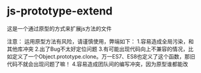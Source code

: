 # js-prototype-extend
这是一个通过原型的方式来扩展js方法的文件

注意：
运用原型方法有风险，请谨慎使用，弊端如下：
1.容易造成全局污染，和其他库冲突
2.出了Bug不太好定位问题
3.有可能出现代码向上不兼容的情况，比如定义了一个Object.prototype.clone。万一ES7、ES8也定义了这个函数，那旧代码不就会出现问题了嘛！
4.容易造成团队间的编写冲突，因为原型谁都能改

